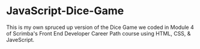 # JavaScript-Dice-Game
This is my own spruced up version of the Dice Game we coded in Module 4 of Scrimba's Front End Developer Career Path course using HTML, CSS, &amp; JaveScript.
